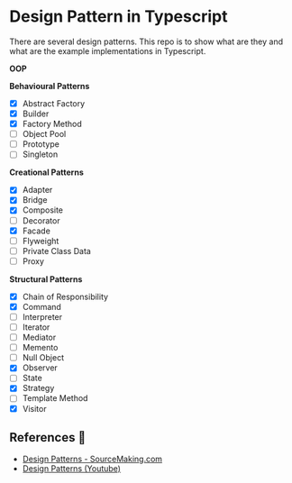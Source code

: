 # Design Pattern in Typescript

There are several design patterns. This repo is to show what are they and what are the example implementations in Typescript.

**OOP**

**Behavioural Patterns**

- [x] Abstract Factory
- [x] Builder
- [x] Factory Method
- [ ] Object Pool
- [ ] Prototype
- [ ] Singleton

**Creational Patterns**

- [x] Adapter
- [x] Bridge
- [x] Composite
- [ ] Decorator
- [x] Facade
- [ ] Flyweight
- [ ] Private Class Data
- [ ] Proxy

**Structural Patterns**

- [x] Chain of Responsibility
- [x] Command
- [ ] Interpreter
- [ ] Iterator
- [ ] Mediator
- [ ] Memento
- [ ] Null Object
- [x] Observer
- [ ] State
- [x] Strategy
- [ ] Template Method
- [x] Visitor

## References 📗

- [Design Patterns - SourceMaking.com](https://sourcemaking.com/design_patterns)
- [Design Patterns (Youtube)](https://www.youtube.com/watch?v=vNHpsC5ng_E&list=PLF206E906175C7E07)
